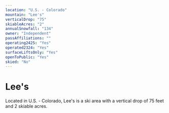 ```yaml
---
location: "U.S. - Colorado"
mountain: "Lee's"
verticalDrop: "75"
skiableAcres: "2"
annualSnowfall: "134"
owner: "Independent"
passAffiliations: ""
operating2425: "Yes"
operated2324: "Yes"
surfaceLiftsOnly: "Yes"
openToPublic: "Yes"
skied: "No"
---
```


# Lee's

Located in U.S. - Colorado, Lee's is a ski area with a vertical drop of 75 feet and 2 skiable acres.